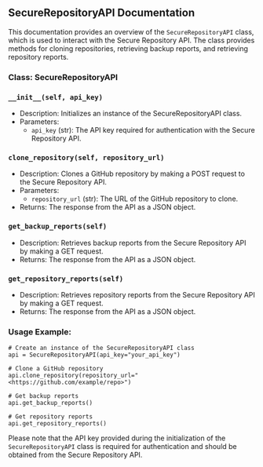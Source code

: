 ## SecureRepositoryAPI Documentation

This documentation provides an overview of the `SecureRepositoryAPI` class, which is used to interact with the Secure Repository API. The class provides methods for cloning repositories, retrieving backup reports, and retrieving repository reports.

### Class: SecureRepositoryAPI

### `__init__(self, api_key)`

- Description: Initializes an instance of the SecureRepositoryAPI class.
- Parameters:
    - `api_key` (str): The API key required for authentication with the Secure Repository API.

### `clone_repository(self, repository_url)`

- Description: Clones a GitHub repository by making a POST request to the Secure Repository API.
- Parameters:
    - `repository_url` (str): The URL of the GitHub repository to clone.
- Returns: The response from the API as a JSON object.

### `get_backup_reports(self)`

- Description: Retrieves backup reports from the Secure Repository API by making a GET request.
- Returns: The response from the API as a JSON object.

### `get_repository_reports(self)`

- Description: Retrieves repository reports from the Secure Repository API by making a GET request.
- Returns: The response from the API as a JSON object.

### Usage Example:

```
# Create an instance of the SecureRepositoryAPI class
api = SecureRepositoryAPI(api_key="your_api_key")

# Clone a GitHub repository
api.clone_repository(repository_url="<https://github.com/example/repo>")

# Get backup reports
api.get_backup_reports()

# Get repository reports
api.get_repository_reports()

```

Please note that the API key provided during the initialization of the `SecureRepositoryAPI` class is required for authentication and should be obtained from the Secure Repository API.